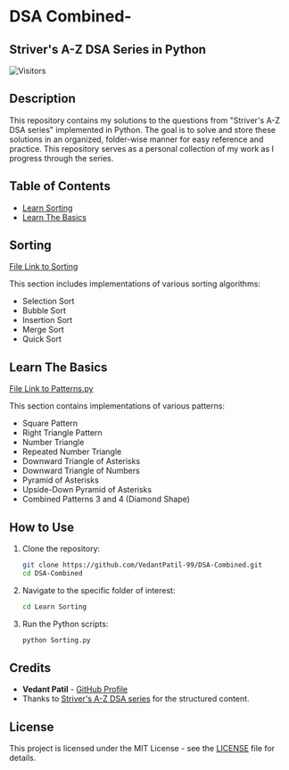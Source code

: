 # DSA Combined-
## Striver's A-Z DSA Series in Python

![Visitors](https://visitor-badge.laobi.icu/badge?page_id=VedantPatil-99.DSA-Combined)

## Description

This repository contains my solutions to the questions from "Striver's A-Z DSA series" implemented in Python. The goal is to solve and store these solutions in an organized, folder-wise manner for easy reference and practice. This repository serves as a personal collection of my work as I progress through the series.

## Table of Contents


- [Learn Sorting](#sorting)
- [Learn The Basics](#learn-the-basics)

## Sorting

[File Link to Sorting](https://github.com/VedantPatil-99/DSA-Combined/blob/main/Learn%20Sorting%2FSorting.py)

This section includes implementations of various sorting algorithms:

- Selection Sort
- Bubble Sort
- Insertion Sort
- Merge Sort
- Quick Sort

## Learn The Basics

[File Link to Patterns.py](https://github.com/VedantPatil-99/DSA-Combined/blob/main/Learn%20The%20Basics/Patterns.py)

This section contains implementations of various patterns:

- Square Pattern
- Right Triangle Pattern
- Number Triangle
- Repeated Number Triangle
- Downward Triangle of Asterisks
- Downward Triangle of Numbers
- Pyramid of Asterisks
- Upside-Down Pyramid of Asterisks
- Combined Patterns 3 and 4 (Diamond Shape)

## How to Use

1. Clone the repository:
    ```bash
    git clone https://github.com/VedantPatil-99/DSA-Combined.git
    cd DSA-Combined
    ```

2. Navigate to the specific folder of interest:
    ```bash
    cd Learn Sorting
    ```

3. Run the Python scripts:
    ```bash
    python Sorting.py
    ```

## Credits

- **Vedant Patil** - [GitHub Profile](https://github.com/VedantPatil-99)
- Thanks to [Striver's A-Z DSA series](https://takeuforward.org/strivers-a2z-dsa-course/strivers-a2z-dsa-course-sheet-2) for the structured content.

## License

This project is licensed under the MIT License - see the [LICENSE](LICENSE) file for details.
